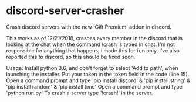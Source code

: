 # discord-server-crasher
Crash discord servers with the new 'Gift Premium' addon in discord.

This works as of 12/21/2018, crashes every member in the discord that is looking at the chat when the command !crash is typed in chat.
I'm not responsible for anything that happens, i made this for fun only.
I've also reported this to discord, so this should be fixed soon.

Usage:
Install python 3.6, and don't forget to select 'Add to path', when launching the installer.
Put your token in the token field in the code (line 15).
Open a command prompt and type 'pip install discord' & 'pip install string' & 'pip install random' & 'pip install time'
Open a command prompt and type 'python run.py' 
To crash a server type '!crash!' in the server.

